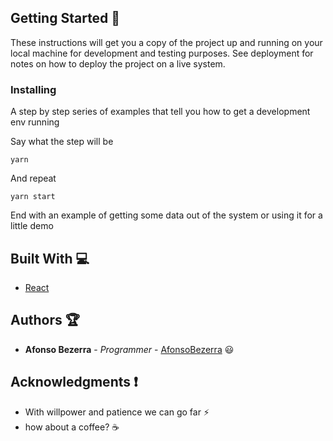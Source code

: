 
## Getting Started :rocket:

These instructions will get you a copy of the project up and running on your local machine for development and testing purposes. See deployment for notes on how to deploy the project on a live system.

### Installing

A step by step series of examples that tell you how to get a development env running

Say what the step will be

```
yarn
```

And repeat

```
yarn start
```

End with an example of getting some data out of the system or using it for a little demo

## Built With :computer:

* [React](https://pt-br.reactjs.org/) 

## Authors :trophy:

* **Afonso Bezerra** - *Programmer* - [AfonsoBezerra](https://github.com/AfonsoBezerra) :smiley:


## Acknowledgments :exclamation:

* With willpower and patience we can go far :zap:
* how about a coffee? :coffee:
